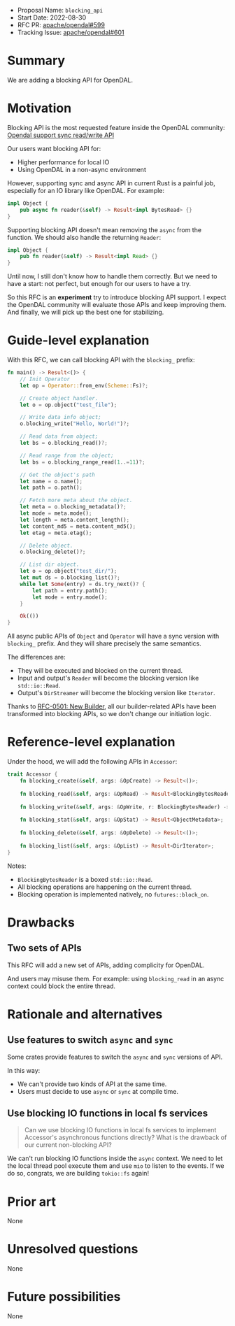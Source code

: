 - Proposal Name: `blocking_api`
- Start Date: 2022-08-30
- RFC PR: [apache/opendal#599](https://github.com/apache/opendal/pull/599)
- Tracking Issue: [apache/opendal#601](https://github.com/apache/opendal/issues/601)

# Summary

We are adding a blocking API for OpenDAL.

# Motivation

Blocking API is the most requested feature inside the OpenDAL community: [Opendal support sync read/write API](https://github.com/apache/opendal/discussions/68)

Our users want blocking API for:

- Higher performance for local IO
- Using OpenDAL in a non-async environment

However, supporting sync and async API in current Rust is a painful job, especially for an IO library like OpenDAL. For example:

```rust
impl Object {
    pub async fn reader(&self) -> Result<impl BytesRead> {}
}
```

Supporting blocking API doesn't mean removing the `async` from the function. We should also handle the returning `Reader`:

```rust
impl Object {
    pub fn reader(&self) -> Result<impl Read> {}
}
```

Until now, I still don't know how to handle them correctly. But we need to have a start: not perfect, but enough for our users to have a try.

So this RFC is an **experiment** try to introduce blocking API support. I expect the OpenDAL community will evaluate those APIs and keep improving them. And finally, we will pick up the best one for stabilizing.

# Guide-level explanation

With this RFC, we can call blocking API with the `blocking_` prefix:

```rust
fn main() -> Result<()> {
    // Init Operator
    let op = Operator::from_env(Scheme::Fs)?;

    // Create object handler.
    let o = op.object("test_file");

    // Write data info object;
    o.blocking_write("Hello, World!")?;

    // Read data from object;
    let bs = o.blocking_read()?;

    // Read range from the object;
    let bs = o.blocking_range_read(1..=11)?;

    // Get the object's path
    let name = o.name();
    let path = o.path();

    // Fetch more meta about the object.
    let meta = o.blocking_metadata()?;
    let mode = meta.mode();
    let length = meta.content_length();
    let content_md5 = meta.content_md5();
    let etag = meta.etag();

    // Delete object.
    o.blocking_delete()?;

    // List dir object.
    let o = op.object("test_dir/");
    let mut ds = o.blocking_list()?;
    while let Some(entry) = ds.try_next()? {
        let path = entry.path();
        let mode = entry.mode();
    }

    Ok(())
}
```

All async public APIs of `Object` and `Operator` will have a sync version with `blocking_` prefix. And they will share precisely the same semantics.

The differences are:

- They will be executed and blocked on the current thread.
- Input and output's `Reader` will become the blocking version like `std::io::Read`.
- Output's `DirStreamer` will become the blocking version like `Iterator`.

Thanks to [RFC-0501: New Builder](./0501-new-builder.md), all our builder-related APIs have been transformed into blocking APIs, so we don't change our initiation logic.

# Reference-level explanation

Under the hood, we will add the following APIs in `Accessor`:

```rust
trait Accessor {
    fn blocking_create(&self, args: &OpCreate) -> Result<()>;
    
    fn blocking_read(&self, args: &OpRead) -> Result<BlockingBytesReader>;
    
    fn blocking_write(&self, args: &OpWrite, r: BlockingBytesReader) -> Result<u64>;
    
    fn blocking_stat(&self, args: &OpStat) -> Result<ObjectMetadata>;
    
    fn blocking_delete(&self, args: &OpDelete) -> Result<()>;
    
    fn blocking_list(&self, args: &OpList) -> Result<DirIterator>;
}
```

Notes:

- `BlockingBytesReader` is a boxed `std::io::Read`.
- All blocking operations are happening on the current thread.
- Blocking operation is implemented natively, no `futures::block_on`.

# Drawbacks

## Two sets of APIs

This RFC will add a new set of APIs, adding complicity for OpenDAL.

And users may misuse them. For example: using `blocking_read` in an async context could block the entire thread.

# Rationale and alternatives

## Use features to switch `async` and `sync`

Some crates provide features to switch the `async` and `sync` versions of API.

In this way:

- We can't provide two kinds of API at the same time.
- Users must decide to use `async` or `sync` at compile time.

## Use blocking IO functions in local fs services

> Can we use blocking IO functions in local fs services to implement Accessor's asynchronous functions directly? What is the drawback of our current non-blocking API?

We can't run blocking IO functions inside the `async` context. We need to let the local thread pool execute them and use `mio` to listen to the events. If we do so, congrats, we are building `tokio::fs` again!

# Prior art

None

# Unresolved questions

None

# Future possibilities

None
